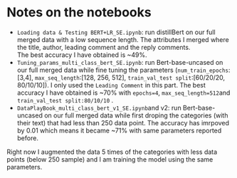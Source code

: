# Notes on the notebooks

- `Loading data & Testing BERT+LR_SE.ipynb`: run distillBert on our full merged data with a low sequence length. The attributes I merged where the title, author, leading comment and the reply comments.  
The best accuracy I have obtained is ~49%.
- `Tuning_params_multi_class_bert_SE.ipynb`: run Bert-base-uncased on our full merged data while fine tuning the parameters (`num_train_epochs`:[3,4], `max_seq_length`:[128, 256, 512], `train_val_test split`:[60/20/20, 80/10/10]). I only used the `Leading Comment` in this part.
The best accuracy I have obtained is ~70% with `epochs=4`, `max_seq_length=512`and `train_val_test split:80/10/10` .
- `DataPlayBook_multi_class_bert_v1_SE.ipynb`and v2: run Bert-base-uncased on our full merged data while first droping the categories (with their text) that had less than 250 data point. The accuracy has imrpoved by 0.01 which means it became ~71% with same parameters reported before.

Right now I augmented the data 5 times of the categories with less data points (below 250 sample) and I am training the model using the same parameters.
